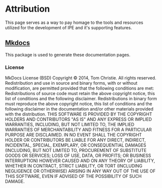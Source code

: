 # Attribution

This page serves as a way to pay homage to the tools and resources
utilized for the development of IPE and it's supporting features.

## [Mkdocs](https://www.mkdocs.org/)

This package is used to generate these documentation pages.

### License

MkDocs License (BSD) Copyright © 2014, Tom Christie. All rights reserved. Redistribution and use in source and
binary forms, with or without modification, are permitted provided that the following conditions are met:
Redistributions of source code must retain the above copyright notice, this list of conditions and the following
disclaimer. Redistributions in binary form must reproduce the above copyright notice, this list of conditions and
the following disclaimer in the documentation and/or other materials provided with the distribution. THIS
SOFTWARE IS PROVIDED BY THE COPYRIGHT HOLDERS AND CONTRIBUTORS "AS IS" AND ANY EXPRESS OR IMPLIED WARRANTIES,
INCLUDING, BUT NOT LIMITED TO, THE IMPLIED WARRANTIES OF MERCHANTABILITY AND FITNESS FOR A PARTICULAR PURPOSE ARE
DISCLAIMED. IN NO EVENT SHALL THE COPYRIGHT HOLDER OR CONTRIBUTORS BE LIABLE FOR ANY DIRECT, INDIRECT,
INCIDENTAL, SPECIAL, EXEMPLARY, OR CONSEQUENTIAL DAMAGES (INCLUDING, BUT NOT LIMITED TO, PROCUREMENT OF
SUBSTITUTE GOODS OR SERVICES; LOSS OF USE, DATA, OR PROFITS; OR BUSINESS INTERRUPTION) HOWEVER CAUSED AND ON ANY
THEORY OF LIABILITY, WHETHER IN CONTRACT, STRICT LIABILITY, OR TORT (INCLUDING NEGLIGENCE OR OTHERWISE) ARISING
IN ANY WAY OUT OF THE USE OF THIS SOFTWARE, EVEN IF ADVISED OF THE POSSIBILITY OF SUCH DAMAGE.
